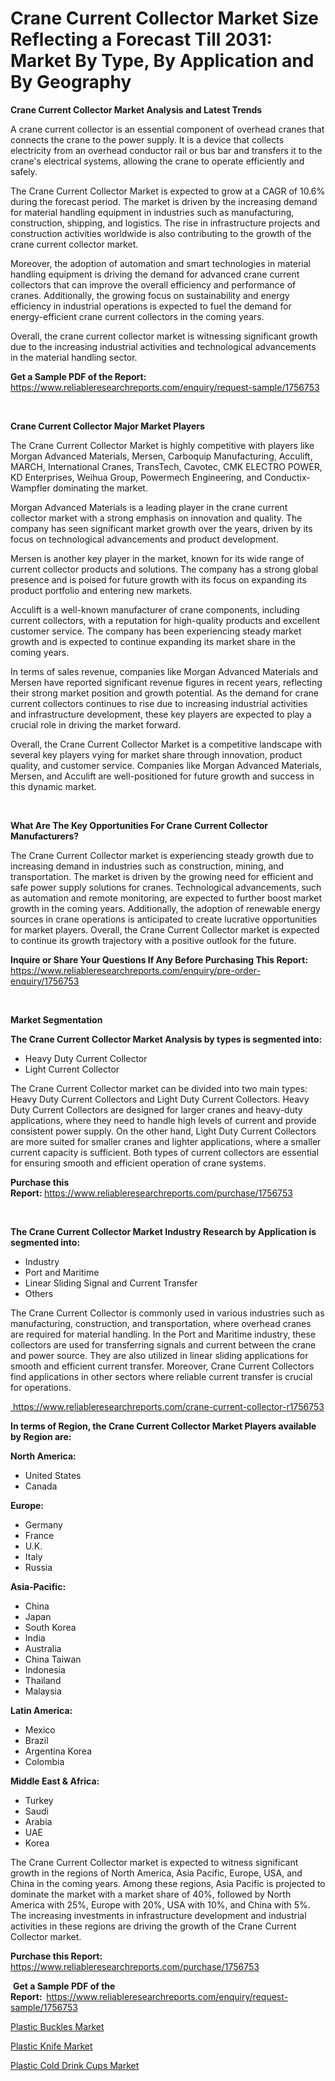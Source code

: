 <p><h1>Crane Current Collector Market Size Reflecting a Forecast Till 2031: Market By Type, By Application and By Geography</h1></p><p><strong>Crane Current Collector Market Analysis and Latest Trends</strong></p>
<p><p>A crane current collector is an essential component of overhead cranes that connects the crane to the power supply. It is a device that collects electricity from an overhead conductor rail or bus bar and transfers it to the crane's electrical systems, allowing the crane to operate efficiently and safely.</p><p>The Crane Current Collector Market is expected to grow at a CAGR of 10.6% during the forecast period. The market is driven by the increasing demand for material handling equipment in industries such as manufacturing, construction, shipping, and logistics. The rise in infrastructure projects and construction activities worldwide is also contributing to the growth of the crane current collector market.</p><p>Moreover, the adoption of automation and smart technologies in material handling equipment is driving the demand for advanced crane current collectors that can improve the overall efficiency and performance of cranes. Additionally, the growing focus on sustainability and energy efficiency in industrial operations is expected to fuel the demand for energy-efficient crane current collectors in the coming years.</p><p>Overall, the crane current collector market is witnessing significant growth due to the increasing industrial activities and technological advancements in the material handling sector.</p></p>
<p><strong>Get a Sample PDF of the Report:&nbsp;</strong> <a href="https://www.reliableresearchreports.com/enquiry/request-sample/1756753">https://www.reliableresearchreports.com/enquiry/request-sample/1756753</a></p>
<p>&nbsp;</p>
<p><strong>Crane Current Collector Major Market Players</strong></p>
<p><p>The Crane Current Collector Market is highly competitive with players like Morgan Advanced Materials, Mersen, Carboquip Manufacturing, Acculift, MARCH, International Cranes, TransTech, Cavotec, CMK ELECTRO POWER, KD Enterprises, Weihua Group, Powermech Engineering, and Conductix-Wampfler dominating the market. </p><p>Morgan Advanced Materials is a leading player in the crane current collector market with a strong emphasis on innovation and quality. The company has seen significant market growth over the years, driven by its focus on technological advancements and product development.</p><p>Mersen is another key player in the market, known for its wide range of current collector products and solutions. The company has a strong global presence and is poised for future growth with its focus on expanding its product portfolio and entering new markets.</p><p>Acculift is a well-known manufacturer of crane components, including current collectors, with a reputation for high-quality products and excellent customer service. The company has been experiencing steady market growth and is expected to continue expanding its market share in the coming years.</p><p>In terms of sales revenue, companies like Morgan Advanced Materials and Mersen have reported significant revenue figures in recent years, reflecting their strong market position and growth potential. As the demand for crane current collectors continues to rise due to increasing industrial activities and infrastructure development, these key players are expected to play a crucial role in driving the market forward. </p><p>Overall, the Crane Current Collector Market is a competitive landscape with several key players vying for market share through innovation, product quality, and customer service. Companies like Morgan Advanced Materials, Mersen, and Acculift are well-positioned for future growth and success in this dynamic market.</p></p>
<p>&nbsp;</p>
<p><strong>What Are The Key Opportunities For Crane Current Collector Manufacturers?</strong></p>
<p><p>The Crane Current Collector market is experiencing steady growth due to increasing demand in industries such as construction, mining, and transportation. The market is driven by the growing need for efficient and safe power supply solutions for cranes. Technological advancements, such as automation and remote monitoring, are expected to further boost market growth in the coming years. Additionally, the adoption of renewable energy sources in crane operations is anticipated to create lucrative opportunities for market players. Overall, the Crane Current Collector market is expected to continue its growth trajectory with a positive outlook for the future.</p></p>
<p><strong>Inquire or Share Your Questions If Any Before Purchasing This Report:</strong> <a href="https://www.reliableresearchreports.com/enquiry/pre-order-enquiry/1756753">https://www.reliableresearchreports.com/enquiry/pre-order-enquiry/1756753</a></p>
<p>&nbsp;</p>
<p><strong>Market Segmentation</strong></p>
<p><strong>The Crane Current Collector Market Analysis by types is segmented into:</strong></p>
<p><ul><li>Heavy Duty Current Collector</li><li>Light Current Collector</li></ul></p>
<p><p>The Crane Current Collector market can be divided into two main types: Heavy Duty Current Collectors and Light Duty Current Collectors. Heavy Duty Current Collectors are designed for larger cranes and heavy-duty applications, where they need to handle high levels of current and provide consistent power supply. On the other hand, Light Duty Current Collectors are more suited for smaller cranes and lighter applications, where a smaller current capacity is sufficient. Both types of current collectors are essential for ensuring smooth and efficient operation of crane systems.</p></p>
<p><strong>Purchase this Report:&nbsp;</strong><a href="https://www.reliableresearchreports.com/purchase/1756753">https://www.reliableresearchreports.com/purchase/1756753</a></p>
<p>&nbsp;</p>
<p><strong>The Crane Current Collector Market Industry Research by Application is segmented into:</strong></p>
<p><ul><li>Industry</li><li>Port and Maritime</li><li>Linear Sliding Signal and Current Transfer</li><li>Others</li></ul></p>
<p><p>The Crane Current Collector is commonly used in various industries such as manufacturing, construction, and transportation, where overhead cranes are required for material handling. In the Port and Maritime industry, these collectors are used for transferring signals and current between the crane and power source. They are also utilized in linear sliding applications for smooth and efficient current transfer. Moreover, Crane Current Collectors find applications in other sectors where reliable current transfer is crucial for operations.</p></p>
<p><a href="https://www.reliableresearchreports.com/crane-current-collector-r1756753">&nbsp;https://www.reliableresearchreports.com/crane-current-collector-r1756753</a></p>
<p><strong>In terms of Region, the Crane Current Collector Market Players available by Region are:</strong></p>
<p>
    <p> <strong> North America: </strong>
        <ul>
            <li>United States</li>
            <li>Canada</li>
        </ul>
        </p> 
    <p> <strong> Europe: </strong>
        <ul>
            <li>Germany</li>
            <li>France</li>
            <li>U.K.</li>
            <li>Italy</li>
            <li>Russia</li>
        </ul>
        </p> 
    <p> <strong> Asia-Pacific: </strong>
        <ul>
            <li>China</li>
            <li>Japan</li>
            <li>South Korea</li>
            <li>India</li>
            <li>Australia</li>
            <li>China Taiwan</li>
            <li>Indonesia</li>
            <li>Thailand</li>
            <li>Malaysia</li>
        </ul>
        </p> 
    <p> <strong> Latin America: </strong>
        <ul>
            <li>Mexico</li>
            <li>Brazil</li>
            <li>Argentina Korea</li>
            <li>Colombia</li>
        </ul>
        </p> 
    <p> <strong> Middle East & Africa: </strong>
        <ul>
            <li>Turkey</li>
            <li>Saudi</li>
            <li>Arabia</li>
            <li>UAE</li>
            <li>Korea</li>
        </ul>
    </p>
    </p>
<p><p>The Crane Current Collector market is expected to witness significant growth in the regions of North America, Asia Pacific, Europe, USA, and China in the coming years. Among these regions, Asia Pacific is projected to dominate the market with a market share of 40%, followed by North America with 25%, Europe with 20%, USA with 10%, and China with 5%. The increasing investments in infrastructure development and industrial activities in these regions are driving the growth of the Crane Current Collector market.</p></p>
<p><strong>Purchase this Report: </strong><a href="https://www.reliableresearchreports.com/purchase/1756753">https://www.reliableresearchreports.com/purchase/1756753</a></p>
<p>&nbsp;<strong>Get a Sample PDF of the Report:&nbsp;&nbsp;</strong><a href="https://www.reliableresearchreports.com/enquiry/request-sample/1756753">https://www.reliableresearchreports.com/enquiry/request-sample/1756753</a></p>
<p><strong></strong></p>
<p><p><a href="https://www.linkedin.com/pulse/plastic-buckles-market-analysis-its-cagr-segmentation-ljcce?trackingId=QYwZKTvh7Teb3WFGosOWtw%3D%3D">Plastic Buckles Market</a></p><p><a href="https://www.linkedin.com/pulse/plastic-knife-market-report-reveals-latest-trends-growth-3cwle?trackingId=%2BwJSn20vgaW%2Fql%2BuD8AeHw%3D%3D">Plastic Knife Market</a></p><p><a href="https://www.linkedin.com/pulse/plastic-cold-drink-cups-market-exploring-share-trends-w9tqe?trackingId=ERqxhUDZe%2FNilJju5cfc6w%3D%3D">Plastic Cold Drink Cups Market</a></p></p>